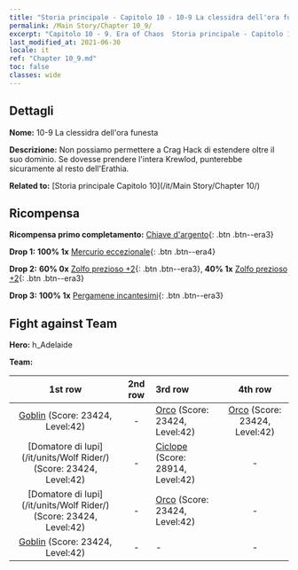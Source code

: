```yaml
---
title: "Storia principale - Capitolo 10 - 10-9 La clessidra dell'ora funesta"
permalink: /Main Story/Chapter 10_9/
excerpt: "Capitolo 10 - 9. Era of Chaos  Storia principale - Capitolo 10_9. 10-9 La clessidra dell'ora funesta"
last_modified_at: 2021-06-30
locale: it
ref: "Chapter 10_9.md"
toc: false
classes: wide
---
```


## Dettagli

 **Nome:** 10-9 La clessidra dell'ora funesta

 **Descrizione:** Non possiamo permettere a Crag Hack di estendere oltre il suo dominio. Se dovesse prendere l'intera Krewlod, punterebbe sicuramente al resto dell'Erathia.

 **Related to:** [Storia principale Capitolo 10](/it/Main Story/Chapter 10/)

## Ricompensa

 **Ricompensa primo completamento:** [Chiave d'argento](/ItemsIT/con_693/){: .btn .btn--era3}

 **Drop 1:** **100% 1x** [Mercurio eccezionale](/ItemsIT/mat_35/){: .btn .btn--era4}

 **Drop 2:** **60% 0x** [Zolfo prezioso +2](/ItemsIT/mat_29/){: .btn .btn--era3}, **40% 1x** [Zolfo prezioso +2](/ItemsIT/mat_29/){: .btn .btn--era3}

 **Drop 3:** **100% 1x** [Pergamene incantesimi](/ItemsIT/con_694/){: .btn .btn--era3}


## Fight against Team
 **Hero:** h_Adelaide

 **Team:**


  | 1st row | 2nd row | 3rd row | 4th row |
  |:----:|:----:|:----|:----:|
  | [Goblin](/it/units/Goblin/) (Score: 23424, Level:42)  | - | [Orco](/it/units/Orc/) (Score: 23424, Level:42)  | [Orco](/it/units/Orc/) (Score: 23424, Level:42)  |
  | [Domatore di lupi](/it/units/Wolf Rider/) (Score: 23424, Level:42)  | - | [Ciclope](/it/units/Cyclops/) (Score: 28914, Level:42)  | - |
  | [Domatore di lupi](/it/units/Wolf Rider/) (Score: 23424, Level:42)  | - | [Orco](/it/units/Orc/) (Score: 23424, Level:42)  | - |
  | [Goblin](/it/units/Goblin/) (Score: 23424, Level:42)  | - | - | - |


